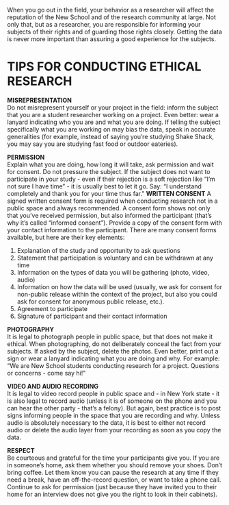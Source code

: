 When you go out in the field, your behavior as a researcher will affect the reputation of the New School and of the research community at large. Not only that, but as a researcher, you are responsible for informing your subjects of their rights and of guarding those rights closely. Getting the data is never more important than assuring a good experience for the subjects.

# TIPS FOR CONDUCTING ETHICAL RESEARCH

**MISREPRESENTATION**  
Do not misrepresent yourself or your project in the field: inform the subject that you are a student researcher working on a project. Even better: wear a lanyard indicating who you are and what you are doing. If telling the subject specifically what you are working on may bias the data, speak in accurate generalities (for example, instead of saying you’re studying Shake Shack, you may say you are studying fast food or outdoor eateries).

**PERMISSION**  
Explain what you are doing, how long it will take, ask permission and wait for consent. Do not pressure the subject. If the subject does not want to participate in your study - even if their rejection is a soft rejection like “I’m not sure I have time” - it is usually best to let it go. Say: “I understand completely and thank you for your time thus far."
**WRITTEN CONSENT** A signed written consent form is required when conducting research not in a public space and always recommended. A consent form shows not only that you’ve received permission, but also informed the participant (that’s why it’s called “informed consent”). Provide a copy of the consent form with your contact information to the participant. There are many consent forms available, but here are their key elements:

1. Explanation of the study and opportunity to ask questions
2. Statement that participation is voluntary and can be withdrawn at any time
3. Information on the types of data you will be gathering (photo, video, audio)
4. Information on how the data will be used (usually, we ask for consent for non-public release within the context of the project, but also you could ask for consent for anonymous public release, etc.).
5. Agreement to participate
6. Signature of participant and their contact information

**PHOTOGRAPHY**  
It is legal to photograph people in public space, but that does not make it ethical. When photographing, do not deliberately conceal the fact from your subjects. If asked by the subject, delete the photos. Even better, print out a sign or wear a lanyard indicating what you are doing and why. For example: “We are New School students conducting research for a project. Questions or concerns - come say hi!"

**VIDEO AND AUDIO RECORDING**  
It is legal to video record people in public space and - in New York state - it is also legal to record audio (unless it is of someone on the phone and you can hear the other party - that’s a felony). But again, best practice is to post signs informing people in the space that you are recording and why. Unless audio is absolutely necessary to the data, it is best to either not record audio or delete the audio layer from your recording as soon as you copy the data.

**RESPECT**  
Be courteous and grateful for the time your participants give you. If you are in someone’s home, ask them whether you should remove your shoes. Don’t bring coffee. Let them know you can pause the research at any time if they need a break, have an off-the-record question, or want to take a phone call. Continue to ask for permission (just because they have invited you to their home for an interview does not give you the right to look in their cabinets).
